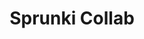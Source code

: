 ---
slug: sprunki-collab
title: Sprunki Collab
description: "Sprunki Collab is an exciting online game. Play for free directly in your browser!"
icon: /images/popular_mods/Sprunki Collab.png
url: https://wowtbc.net/sprunkin/sprunki-collab/index.html
previewImage: /images/popular_mods/Sprunki Collab.png
type: popular mods

# SEO配置
seo:
  title: "Sprunki Collab - Play Free Online Game | Fun Browser Games"
  description: "Sprunki Collab - Play this fun online game for free in your browser. No download required!"
  ogImage: "/images/popular_mods/Sprunki Collab.png"
  keywords: "sprunki-collab, online game, browser game, free game, popular mods game, play online"

videoUrls:
  - https://www.youtube.com/embed/example1
  - https://www.youtube.com/embed/example2

whyPlay:
  title: "Why Play Sprunki Collab?"
  items:
    - "Immersive Gameplay: Sprunki Collab offers an engaging and immersive gaming experience that will keep you entertained for hours"
    - "Challenging Levels: Test your skills with increasingly difficult challenges and obstacles"
    - "Beautiful Graphics: Enjoy stunning visuals and smooth animations that bring the game world to life"
    - "Regular Updates: New content and features are added regularly to keep the game fresh and exciting"
    - "Free to Play: Experience all the fun without spending a penny"
    - "Community Features: Connect with other players, share strategies, and compete for high scores"
    - "Cross-Platform: Play on any device with a web browser, no downloads required"

features:
  title: "Key Features of Sprunki Collab"
  image: "/images/popular_mods/Sprunki Collab.png"
  items:
    - "Intuitive Controls: Easy to learn controls make Sprunki Collab accessible for players of all skill levels"
    - "Multiple Game Modes: Enjoy various gameplay options that provide different challenges and experiences"
    - "Character Customization: Personalize your gaming experience with unique characters and items"
    - "Achievement System: Complete special tasks to earn rewards and recognition"
    - "Leaderboards: Compete with players worldwide and see who can achieve the highest scores"

characteristics:
  title: "Game Characteristics"
  image: "/images/popular_mods/Sprunki Collab.png"
  items:
    - "Genre: Popular mods game with elements of strategy and skill"
    - "Difficulty: Suitable for both casual gamers and those seeking a challenge"
    - "Play Time: Quick sessions or extended gameplay, depending on your preference"
    - "Art Style: Vibrant and engaging visuals that enhance the gaming experience"
    - "Sound Design: Immersive audio that complements the gameplay perfectly"

info: "Sprunki Collab is an exciting online game that offers players a unique and engaging gaming experience. With its intuitive controls, stunning visuals, and challenging gameplay, Sprunki Collab provides hours of entertainment for players of all ages and skill levels. Whether you're looking for a quick gaming session during a break or an extended play session, Sprunki Collab delivers an immersive experience that will keep you coming back for more. The game features multiple levels of increasing difficulty, ensuring that players are constantly challenged as they progress. With regular updates adding new content and features, Sprunki Collab remains fresh and exciting, providing endless entertainment options for its growing community of players."

howToPlayIntro: "Welcome to Sprunki Collab! This guide will walk you through the basics and help you master the game. Whether you're a beginner or looking to improve your skills, these tips and instructions will enhance your gaming experience."

howToPlaySteps:
  - title: "Getting Started"
    description: "Begin your Sprunki Collab adventure by familiarizing yourself with the controls. Use your keyboard or mouse to navigate through the game interface. The tutorial will guide you through the basic mechanics and help you understand the objectives."
  - title: "Understanding the Objectives"
    description: "In Sprunki Collab, your main goal is to progress through levels by completing specific objectives. Each level presents unique challenges that require different strategies and approaches."
  - title: "Mastering the Controls"
    description: "Practice using the controls to improve your precision and reaction time. Sprunki Collab requires quick reflexes and strategic thinking to overcome obstacles and defeat opponents."
  - title: "Utilizing Power-ups"
    description: "Collect power-ups throughout the game to enhance your abilities and overcome difficult challenges. Each power-up offers unique advantages that can be crucial for success."
  - title: "Developing Strategies"
    description: "As you progress in Sprunki Collab, develop effective strategies for different scenarios. Analyze patterns, anticipate challenges, and adapt your approach to maximize your performance."

faq:
  title: "Frequently Asked Questions about Sprunki Collab"
  items:
    - question: "Is Sprunki Collab free to play?"
      answer: "Yes, Sprunki Collab is completely free to play directly in your web browser. No downloads or purchases are required to enjoy the full game experience."
    - question: "Can I play Sprunki Collab on mobile devices?"
      answer: "Yes, Sprunki Collab is optimized for both desktop and mobile play. You can enjoy the game on any device with a web browser and internet connection."
    - question: "Are there any in-game purchases?"
      answer: "While Sprunki Collab is free to play, there may be optional in-game purchases available for cosmetic items or additional features that don't affect core gameplay."
    - question: "How often is Sprunki Collab updated?"
      answer: "The developers regularly update Sprunki Collab with new content, features, and improvements based on player feedback and game performance."
    - question: "Can I play Sprunki Collab offline?"
      answer: "Currently, Sprunki Collab requires an internet connection to play as it's a browser-based online game."
    - question: "Is Sprunki Collab suitable for children?"
      answer: "Yes, Sprunki Collab is designed to be family-friendly and suitable for players of all ages."
    - question: "How do I report bugs or issues?"
      answer: "If you encounter any problems while playing Sprunki Collab, you can report them through the game's support page or contact the developers directly through their website."
    - question: "Still Have Questions?"
      answer: "If you have additional questions about Sprunki Collab that aren't covered in this FAQ, please visit our support center or contact our customer service team for assistance."
---